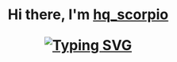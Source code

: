 <h1 align="center">Hi there, I'm <a href="https://t.me/HQ_scorpio" target="_blank">hq_scorpio</a> 

[![Typing SVG](https://readme-typing-svg.herokuapp.com?color=%2336BCF7&lines=information+security+student)](https://git.io/typing-svg)
